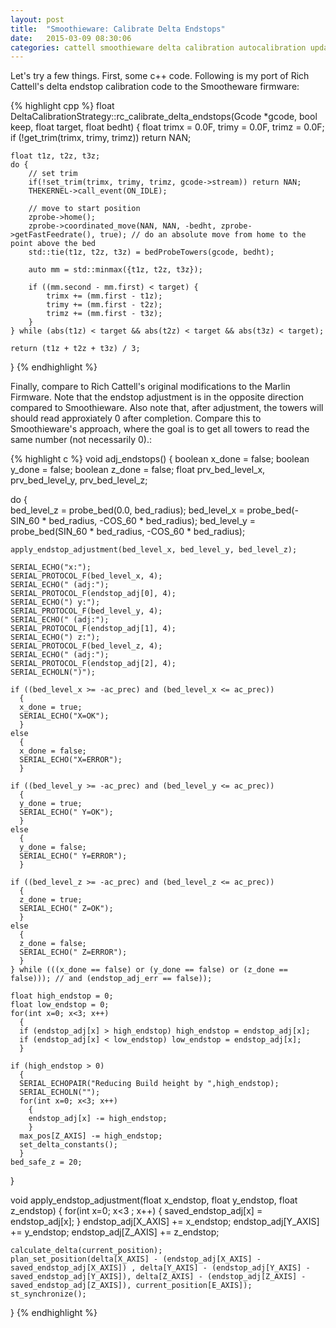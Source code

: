 ```yaml
---
layout: post
title:  "Smoothieware: Calibrate Delta Endstops"
date:   2015-03-09 08:30:06
categories: cattell smoothieware delta calibration autocalibration update
---
```

Let's try a few things.  First, some c++ code.  Following is my port of Rich Cattell's delta endstop calibration code to the Smootheware firmware:

{% highlight cpp %}
float DeltaCalibrationStrategy::rc_calibrate_delta_endstops(Gcode *gcode, bool keep, float target, float bedht)
{
    float trimx = 0.0F, trimy = 0.0F, trimz = 0.0F;
    if (!get_trim(trimx, trimy, trimz)) return NAN;

    float t1z, t2z, t3z;
    do {
        // set trim
        if(!set_trim(trimx, trimy, trimz, gcode->stream)) return NAN;
        THEKERNEL->call_event(ON_IDLE);

        // move to start position
        zprobe->home();
        zprobe->coordinated_move(NAN, NAN, -bedht, zprobe->getFastFeedrate(), true); // do an absolute move from home to the point above the bed
        std::tie(t1z, t2z, t3z) = bedProbeTowers(gcode, bedht);

        auto mm = std::minmax({t1z, t2z, t3z});

        if ((mm.second - mm.first) < target) {
            trimx += (mm.first - t1z);
            trimy += (mm.first - t2z);
            trimz += (mm.first - t3z);
        }
    } while (abs(t1z) < target && abs(t2z) < target && abs(t3z) < target);

    return (t1z + t2z + t3z) / 3;
}
{% endhighlight %}

Finally, compare to Rich Cattell's original modifications to the Marlin Firmware.  Note that the endstop adjustment is in the opposite direction compared to Smoothieware.  Also note that, after adjustment, the towers will should read approxiately 0 after completion.  Compare this to Smoothieware's approach, where the goal is to get all towers to read the same number (not necessarily 0).:

{% highlight c %}
void adj_endstops() {
  boolean x_done = false;
  boolean y_done = false;
  boolean z_done = false; 
  float prv_bed_level_x, prv_bed_level_y, prv_bed_level_z;

  do 
    {  
    bed_level_z = probe_bed(0.0, bed_radius);
    bed_level_x = probe_bed(-SIN_60 * bed_radius, -COS_60 * bed_radius);
    bed_level_y = probe_bed(SIN_60 * bed_radius, -COS_60 * bed_radius);
       
    apply_endstop_adjustment(bed_level_x, bed_level_y, bed_level_z);
                         
    SERIAL_ECHO("x:");
    SERIAL_PROTOCOL_F(bed_level_x, 4);
    SERIAL_ECHO(" (adj:");
    SERIAL_PROTOCOL_F(endstop_adj[0], 4);
    SERIAL_ECHO(") y:");
    SERIAL_PROTOCOL_F(bed_level_y, 4);
    SERIAL_ECHO(" (adj:");
    SERIAL_PROTOCOL_F(endstop_adj[1], 4);
    SERIAL_ECHO(") z:");
    SERIAL_PROTOCOL_F(bed_level_z, 4);
    SERIAL_ECHO(" (adj:");
    SERIAL_PROTOCOL_F(endstop_adj[2], 4);
    SERIAL_ECHOLN(")");
  
    if ((bed_level_x >= -ac_prec) and (bed_level_x <= ac_prec)) 
      {
      x_done = true;
      SERIAL_ECHO("X=OK");
      }
    else
      {
      x_done = false;
      SERIAL_ECHO("X=ERROR");
      }

    if ((bed_level_y >= -ac_prec) and (bed_level_y <= ac_prec))
      {
      y_done = true;
      SERIAL_ECHO(" Y=OK");
      }
    else
      {
      y_done = false;
      SERIAL_ECHO(" Y=ERROR");
      }

    if ((bed_level_z >= -ac_prec) and (bed_level_z <= ac_prec))
      {
      z_done = true;
      SERIAL_ECHO(" Z=OK");
      }
    else
      {
      z_done = false;
      SERIAL_ECHO(" Z=ERROR");
      }
    } while (((x_done == false) or (y_done == false) or (z_done == false))); // and (endstop_adj_err == false));
      
    float high_endstop = 0;
    float low_endstop = 0;
    for(int x=0; x<3; x++)
      {
      if (endstop_adj[x] > high_endstop) high_endstop = endstop_adj[x]; 
      if (endstop_adj[x] < low_endstop) low_endstop = endstop_adj[x]; 
      }
        
    if (high_endstop > 0)
      {
      SERIAL_ECHOPAIR("Reducing Build height by ",high_endstop);
      SERIAL_ECHOLN("");
      for(int x=0; x<3; x++)
        {
        endstop_adj[x] -= high_endstop;  
        }    
      max_pos[Z_AXIS] -= high_endstop;      
      set_delta_constants();
      }
    bed_safe_z = 20;
}

void apply_endstop_adjustment(float x_endstop, float y_endstop, float z_endstop)
{
    for(int x=0; x<3 ; x++) 
      {
      saved_endstop_adj[x] = endstop_adj[x];
      }
    endstop_adj[X_AXIS] += x_endstop;
    endstop_adj[Y_AXIS] += y_endstop;
    endstop_adj[Z_AXIS] += z_endstop;
    
    calculate_delta(current_position);
    plan_set_position(delta[X_AXIS] - (endstop_adj[X_AXIS] - saved_endstop_adj[X_AXIS]) , delta[Y_AXIS] - (endstop_adj[Y_AXIS] - saved_endstop_adj[Y_AXIS]), delta[Z_AXIS] - (endstop_adj[Z_AXIS] - saved_endstop_adj[Z_AXIS]), current_position[E_AXIS]);  
    st_synchronize();
}
{% endhighlight %}
